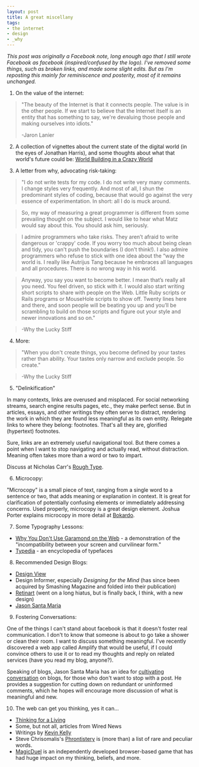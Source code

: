 ```yaml
---
layout: post
title: A great miscellany
tags:
- the internet
- design
- _why
---
```


*This post was originally a Facebook note, long enough ago that I still wrote Facebook as facebook (inspired/confused by the logo).  I've removed some things, such as broken links, and made some slight edits.  But as I'm reposting this mainly for reminiscence and posterity, most of it remains unchanged.*

1) On the value of the internet:
 
>"The beauty of the Internet is that it connects people. The value is in the other people. If we start to believe that the Internet itself is an entity that has something to say, we're devaluing those people and making ourselves into idiots."
>
> -Jaron Lanier
 
2) A collection of vignettes about the current state of the digital world (in the eyes of Jonathan Harris), and some thoughts about what that world's future could be: [World Building in a Crazy World](http://www.number27.org/worldbuilding.html)
 
3) A letter from why, advocating risk-taking:
 
> "I do not write tests for my code. I do not write very many comments. I change styles very frequently. And most of all, I shun the predominant styles of coding, because that would go against the very essence of experimentation. In short: all I do is muck around.
 
> So, my way of measuring a great programmer is different from some prevailing thought on the subject. I would like to hear what Matz would say about this. You should ask him, seriously.
 
> I admire programmers who take risks. They aren’t afraid to write dangerous or 'crappy' code. If you worry too much about being clean and tidy, you can't push the boundaries (I don't think!). I also admire programmers who refuse to stick with one idea about the “way the world is. I really like Autrijus Tang because he embraces all languages and all procedures. There is no wrong way in his world.
 
> Anyway, you say you want to become better. I mean that’s really all you need. You feel driven, so stick with it. I would also start writing short scripts to share with people on the Web. Little Ruby scripts or Rails programs or MouseHole scripts to show off. Twenty lines here and there, and soon people will be beating you up and you’ll be scrambling to build on those scripts and figure out your style and newer innovations and so on."
 
> -Why the Lucky Stiff
 
4) More:

> "When you don't create things, you become defined by your tastes rather than ability. Your tastes only narrow and exclude people. So create."
 
> -Why the Lucky Stiff
 
5) "Delinkification"
 
In many contexts, links are overused and misplaced. For social networking streams, search engine results pages, etc., they make perfect sense. But in articles, essays, and other writings they often serve to distract, rendering the work in which they are found less meaningful as its own entity. Relegate links to where they belong: footnotes. That's all they are, glorified (hypertext) footnotes.
 
Sure, links are an extremely useful navigational tool. But there comes a point when I want to stop navigating and actually read, without distraction. Meaning often takes more than a word or two to impart.
 
Discuss at Nicholas Carr's [Rough Type](http://www.roughtype.com/?p=1378).
 
6) Microcopy:
 
"Microcopy" is a small piece of text, ranging from a single word to a sentence or two, that adds meaning or explanation in context. It is great for clarification of potentially confusing elements or immediately addressing concerns. Used properly, microcopy is a great design element. Joshua Porter explains microcopy in more detail at [Bokardo](http://bokardo.com/archives/writing-microcopy/).
 
7) Some Typography Lessons:
 
- [Why You Don't Use Garamond on the Web](http://kadavy.net/blog/posts/design-for-hackers-why-you-dont-use-garamond-on-the-web/) - a demonstration of the "incompatibility between your screen and curvilinear form."
- [Typedia](http://typedia.com/) - an encyclopedia of typefaces

8) Recommended Design Blogs:
 
- [Design View](http://andyrutledge.com/design-view.php)
- Design Informer, especially *Designing for the Mind*  (has since been acquired by Smashing Magazine and folded into their publication)
- [Retinart](http://retinart.net/) (went on a long hiatus, but is finally back, I think, with a new design)
- [Jason Santa Maria](http://jasonsantamaria.com/)

9) Fostering Conversations:
 
One of the things I can't stand about facebook is that it doesn't foster real communication.  I don't to know that someone is about to go take a shower or clean their room.  I want to discuss something meaningful.  I've recently discovered a web app called Amplify that would be useful, if I could convince others to use it or to read my thoughts and reply on related services (have you read my blog, anyone?).
 
Speaking of blogs, Jason Santa Maria has an idea for [cultivating conversation](http://v4.jasonsantamaria.com/articles/cultivating-conversations/) on blogs, for those who don't want to stop with a post.  He provides a suggestion for cutting down on redundant or uninformed comments, which he hopes will encourage more discussion of what is meaningful and new.
 
10) The web can get you thinking, yes it can...

- [Thinking for a Living](http://www.thinkingforaliving.org/)
- Some, but not all, articles from Wired News
- Writings by [Kevin Kelly](http://www.kk.org/)
- Steve Chrisomalis's [Phrontistery](http://phrontistery.info/) is (more than) a list of rare and peculiar words.
- [MagicDuel](http://magicduel.com/register/register.php?refererID=39390 ) is an independently developed browser-based game that has had huge impact on my thinking, beliefs, and more. 
